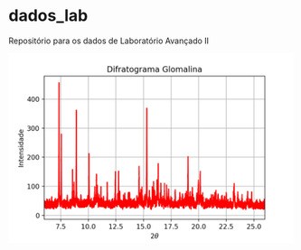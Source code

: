 # dados_lab
Repositório para os dados de Laboratório Avançado II

![difratograma_glomalina](https://github.com/Karl-Marcos/dados_lab/blob/main/graficos/difratograma_glomalina.png)


